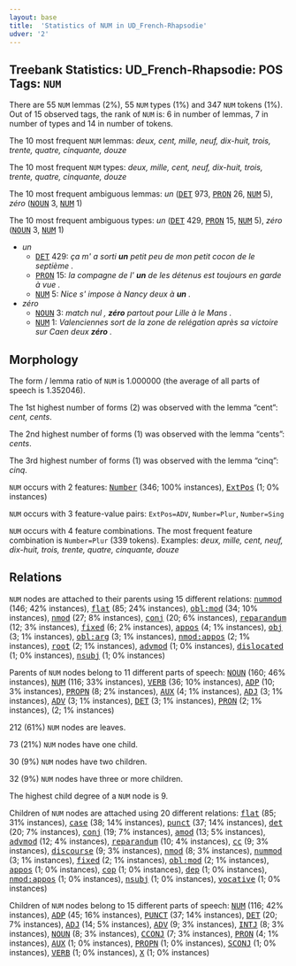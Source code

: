 ```yaml
---
layout: base
title:  'Statistics of NUM in UD_French-Rhapsodie'
udver: '2'
---
```


## Treebank Statistics: UD_French-Rhapsodie: POS Tags: `NUM`

There are 55 `NUM` lemmas (2%), 55 `NUM` types (1%) and 347 `NUM` tokens (1%).
Out of 15 observed tags, the rank of `NUM` is: 6 in number of lemmas, 7 in number of types and 14 in number of tokens.

The 10 most frequent `NUM` lemmas: <em>deux, cent, mille, neuf, dix-huit, trois, trente, quatre, cinquante, douze</em>

The 10 most frequent `NUM` types:  <em>deux, mille, cent, neuf, dix-huit, trois, trente, quatre, cinquante, douze</em>

The 10 most frequent ambiguous lemmas: <em>un</em> (<tt><a href="fr_rhapsodie-pos-DET.html">DET</a></tt> 973, <tt><a href="fr_rhapsodie-pos-PRON.html">PRON</a></tt> 26, <tt><a href="fr_rhapsodie-pos-NUM.html">NUM</a></tt> 5), <em>zéro</em> (<tt><a href="fr_rhapsodie-pos-NOUN.html">NOUN</a></tt> 3, <tt><a href="fr_rhapsodie-pos-NUM.html">NUM</a></tt> 1)

The 10 most frequent ambiguous types:  <em>un</em> (<tt><a href="fr_rhapsodie-pos-DET.html">DET</a></tt> 429, <tt><a href="fr_rhapsodie-pos-PRON.html">PRON</a></tt> 15, <tt><a href="fr_rhapsodie-pos-NUM.html">NUM</a></tt> 5), <em>zéro</em> (<tt><a href="fr_rhapsodie-pos-NOUN.html">NOUN</a></tt> 3, <tt><a href="fr_rhapsodie-pos-NUM.html">NUM</a></tt> 1)


* <em>un</em>
  * <tt><a href="fr_rhapsodie-pos-DET.html">DET</a></tt> 429: <em>ça m' a sorti <b>un</b> petit peu de mon petit cocon de le septième .</em>
  * <tt><a href="fr_rhapsodie-pos-PRON.html">PRON</a></tt> 15: <em>la compagne de l' <b>un</b> de les détenus est toujours en garde à vue .</em>
  * <tt><a href="fr_rhapsodie-pos-NUM.html">NUM</a></tt> 5: <em>Nice s' impose à Nancy deux à <b>un</b> .</em>
* <em>zéro</em>
  * <tt><a href="fr_rhapsodie-pos-NOUN.html">NOUN</a></tt> 3: <em>match nul , <b>zéro</b> partout pour Lille à le Mans .</em>
  * <tt><a href="fr_rhapsodie-pos-NUM.html">NUM</a></tt> 1: <em>Valenciennes sort de la zone de relégation après sa victoire sur Caen deux <b>zéro</b> .</em>

## Morphology

The form / lemma ratio of `NUM` is 1.000000 (the average of all parts of speech is 1.352046).

The 1st highest number of forms (2) was observed with the lemma “cent”: <em>cent, cents</em>.

The 2nd highest number of forms (1) was observed with the lemma “cents”: <em>cents</em>.

The 3rd highest number of forms (1) was observed with the lemma “cinq”: <em>cinq</em>.

`NUM` occurs with 2 features: <tt><a href="fr_rhapsodie-feat-Number.html">Number</a></tt> (346; 100% instances), <tt><a href="fr_rhapsodie-feat-ExtPos.html">ExtPos</a></tt> (1; 0% instances)

`NUM` occurs with 3 feature-value pairs: `ExtPos=ADV`, `Number=Plur`, `Number=Sing`

`NUM` occurs with 4 feature combinations.
The most frequent feature combination is `Number=Plur` (339 tokens).
Examples: <em>deux, mille, cent, neuf, dix-huit, trois, trente, quatre, cinquante, douze</em>


## Relations

`NUM` nodes are attached to their parents using 15 different relations: <tt><a href="fr_rhapsodie-dep-nummod.html">nummod</a></tt> (146; 42% instances), <tt><a href="fr_rhapsodie-dep-flat.html">flat</a></tt> (85; 24% instances), <tt><a href="fr_rhapsodie-dep-obl-mod.html">obl:mod</a></tt> (34; 10% instances), <tt><a href="fr_rhapsodie-dep-nmod.html">nmod</a></tt> (27; 8% instances), <tt><a href="fr_rhapsodie-dep-conj.html">conj</a></tt> (20; 6% instances), <tt><a href="fr_rhapsodie-dep-reparandum.html">reparandum</a></tt> (12; 3% instances), <tt><a href="fr_rhapsodie-dep-fixed.html">fixed</a></tt> (6; 2% instances), <tt><a href="fr_rhapsodie-dep-appos.html">appos</a></tt> (4; 1% instances), <tt><a href="fr_rhapsodie-dep-obj.html">obj</a></tt> (3; 1% instances), <tt><a href="fr_rhapsodie-dep-obl-arg.html">obl:arg</a></tt> (3; 1% instances), <tt><a href="fr_rhapsodie-dep-nmod-appos.html">nmod:appos</a></tt> (2; 1% instances), <tt><a href="fr_rhapsodie-dep-root.html">root</a></tt> (2; 1% instances), <tt><a href="fr_rhapsodie-dep-advmod.html">advmod</a></tt> (1; 0% instances), <tt><a href="fr_rhapsodie-dep-dislocated.html">dislocated</a></tt> (1; 0% instances), <tt><a href="fr_rhapsodie-dep-nsubj.html">nsubj</a></tt> (1; 0% instances)

Parents of `NUM` nodes belong to 11 different parts of speech: <tt><a href="fr_rhapsodie-pos-NOUN.html">NOUN</a></tt> (160; 46% instances), <tt><a href="fr_rhapsodie-pos-NUM.html">NUM</a></tt> (116; 33% instances), <tt><a href="fr_rhapsodie-pos-VERB.html">VERB</a></tt> (36; 10% instances), <tt><a href="fr_rhapsodie-pos-ADP.html">ADP</a></tt> (10; 3% instances), <tt><a href="fr_rhapsodie-pos-PROPN.html">PROPN</a></tt> (8; 2% instances), <tt><a href="fr_rhapsodie-pos-AUX.html">AUX</a></tt> (4; 1% instances), <tt><a href="fr_rhapsodie-pos-ADJ.html">ADJ</a></tt> (3; 1% instances), <tt><a href="fr_rhapsodie-pos-ADV.html">ADV</a></tt> (3; 1% instances), <tt><a href="fr_rhapsodie-pos-DET.html">DET</a></tt> (3; 1% instances), <tt><a href="fr_rhapsodie-pos-PRON.html">PRON</a></tt> (2; 1% instances),  (2; 1% instances)

212 (61%) `NUM` nodes are leaves.

73 (21%) `NUM` nodes have one child.

30 (9%) `NUM` nodes have two children.

32 (9%) `NUM` nodes have three or more children.

The highest child degree of a `NUM` node is 9.

Children of `NUM` nodes are attached using 20 different relations: <tt><a href="fr_rhapsodie-dep-flat.html">flat</a></tt> (85; 31% instances), <tt><a href="fr_rhapsodie-dep-case.html">case</a></tt> (38; 14% instances), <tt><a href="fr_rhapsodie-dep-punct.html">punct</a></tt> (37; 14% instances), <tt><a href="fr_rhapsodie-dep-det.html">det</a></tt> (20; 7% instances), <tt><a href="fr_rhapsodie-dep-conj.html">conj</a></tt> (19; 7% instances), <tt><a href="fr_rhapsodie-dep-amod.html">amod</a></tt> (13; 5% instances), <tt><a href="fr_rhapsodie-dep-advmod.html">advmod</a></tt> (12; 4% instances), <tt><a href="fr_rhapsodie-dep-reparandum.html">reparandum</a></tt> (10; 4% instances), <tt><a href="fr_rhapsodie-dep-cc.html">cc</a></tt> (9; 3% instances), <tt><a href="fr_rhapsodie-dep-discourse.html">discourse</a></tt> (9; 3% instances), <tt><a href="fr_rhapsodie-dep-nmod.html">nmod</a></tt> (8; 3% instances), <tt><a href="fr_rhapsodie-dep-nummod.html">nummod</a></tt> (3; 1% instances), <tt><a href="fr_rhapsodie-dep-fixed.html">fixed</a></tt> (2; 1% instances), <tt><a href="fr_rhapsodie-dep-obl-mod.html">obl:mod</a></tt> (2; 1% instances), <tt><a href="fr_rhapsodie-dep-appos.html">appos</a></tt> (1; 0% instances), <tt><a href="fr_rhapsodie-dep-cop.html">cop</a></tt> (1; 0% instances), <tt><a href="fr_rhapsodie-dep-dep.html">dep</a></tt> (1; 0% instances), <tt><a href="fr_rhapsodie-dep-nmod-appos.html">nmod:appos</a></tt> (1; 0% instances), <tt><a href="fr_rhapsodie-dep-nsubj.html">nsubj</a></tt> (1; 0% instances), <tt><a href="fr_rhapsodie-dep-vocative.html">vocative</a></tt> (1; 0% instances)

Children of `NUM` nodes belong to 15 different parts of speech: <tt><a href="fr_rhapsodie-pos-NUM.html">NUM</a></tt> (116; 42% instances), <tt><a href="fr_rhapsodie-pos-ADP.html">ADP</a></tt> (45; 16% instances), <tt><a href="fr_rhapsodie-pos-PUNCT.html">PUNCT</a></tt> (37; 14% instances), <tt><a href="fr_rhapsodie-pos-DET.html">DET</a></tt> (20; 7% instances), <tt><a href="fr_rhapsodie-pos-ADJ.html">ADJ</a></tt> (14; 5% instances), <tt><a href="fr_rhapsodie-pos-ADV.html">ADV</a></tt> (9; 3% instances), <tt><a href="fr_rhapsodie-pos-INTJ.html">INTJ</a></tt> (8; 3% instances), <tt><a href="fr_rhapsodie-pos-NOUN.html">NOUN</a></tt> (8; 3% instances), <tt><a href="fr_rhapsodie-pos-CCONJ.html">CCONJ</a></tt> (7; 3% instances), <tt><a href="fr_rhapsodie-pos-PRON.html">PRON</a></tt> (4; 1% instances), <tt><a href="fr_rhapsodie-pos-AUX.html">AUX</a></tt> (1; 0% instances), <tt><a href="fr_rhapsodie-pos-PROPN.html">PROPN</a></tt> (1; 0% instances), <tt><a href="fr_rhapsodie-pos-SCONJ.html">SCONJ</a></tt> (1; 0% instances), <tt><a href="fr_rhapsodie-pos-VERB.html">VERB</a></tt> (1; 0% instances), <tt><a href="fr_rhapsodie-pos-X.html">X</a></tt> (1; 0% instances)

